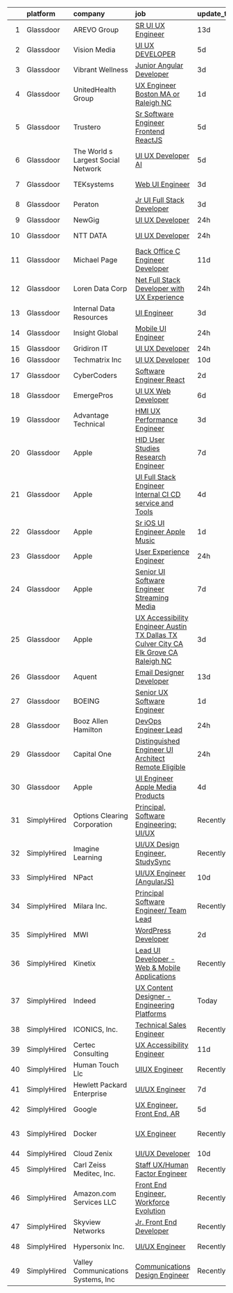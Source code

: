 

|    | platform    | company                            | job                                                                                                                                                                                                                                                                                                                                                                                                                                                                                                                                                                                                                                                                                                                                                                                                                                                                                                                                                                                                                                                                                                                                                                                                                                                                                                                                                                                                                                                                                                               | update_time   | location            |
|---:|:------------|:-----------------------------------|:------------------------------------------------------------------------------------------------------------------------------------------------------------------------------------------------------------------------------------------------------------------------------------------------------------------------------------------------------------------------------------------------------------------------------------------------------------------------------------------------------------------------------------------------------------------------------------------------------------------------------------------------------------------------------------------------------------------------------------------------------------------------------------------------------------------------------------------------------------------------------------------------------------------------------------------------------------------------------------------------------------------------------------------------------------------------------------------------------------------------------------------------------------------------------------------------------------------------------------------------------------------------------------------------------------------------------------------------------------------------------------------------------------------------------------------------------------------------------------------------------------------|:--------------|:--------------------|
|  1 | Glassdoor   | AREVO Group                        | [SR UI UX Engineer](https://www.glassdoor.com/partner/jobListing.htm?pos=111&ao=1110586&s=58&guid=00000182c9825b8aad2b0cb3501b1abf&src=GD_JOB_AD&t=SR&vt=w&ea=1&cs=1_50ab97d8&cb=1661238140192&jobListingId=1008062674165&cpc=FD1C1DA32C38CFA7&jrtk=3-0-1gb4o4mu7m6r9801-1gb4o4mum20b6000-dd73ce6f97bbdb48--6NYlbfkN0BCLW45RZuRc772PykXY_iXs7CHdsEvuP3whbuRYvlLzUPBgski3_CRPHCklom68OsWX-rjKp8YrR6rF-kaj-ZVodPlqtSRu4o4vN6BSA5I0NsgyM3TFIVK9N9cO_NsvS_PGOyLzY85DAcY_JZqBSBAhUDcRwLnwhLzYdR121VwTval_DycPvlc6m9_lGwhn2IKPtOHRB2pDRXq1ZqZ92s7nib5g1FPkMZXifn7jdjLsmgXcHyiDbEykAC07wX-WSwJ-rvKUClfxPgR1BSoGdJDPBylGFqz1M5ktkCWWiM9WtuMUwRJuJj_a5cr2hqfllIqi1MxLBer1heiDipS-N-Cb8WvPKKceAkomp1jdQnKcCXME_MdbqmmyWQRk7_bGVoN-PhCvA3xe5soll7zp4z4uW9OxDYHrE8OSP1M9EiSHW-zKze6Rq2qe2wv-tmcFLMne8DvGwpZ1XYXMlZeJiKCVJhse7qFy7YBIswQSNXB4yJ7mLyE2SQRlq7ShVU9DpU%3D)                                                                                                                                                                                                                                                                                                                                                                                                                                                                                                                                                                                                                                                        | 13d           | Remote              |
|  2 | Glassdoor   | Vision Media                       | [UI UX DEVELOPER](https://www.glassdoor.com/partner/jobListing.htm?pos=103&ao=1110586&s=58&guid=00000182c9825b8aad2b0cb3501b1abf&src=GD_JOB_AD&t=SR&vt=w&ea=1&cs=1_f134620c&cb=1661238140191&jobListingId=1008076773300&cpc=39A4E8CE329AB187&jrtk=3-0-1gb4o4mu7m6r9801-1gb4o4mum20b6000-19e53a7268198236--6NYlbfkN0DJ_NiDUn25TsccfMtQS5fdjkwEhZVGunI1iGscaADDmeKZjuEBMFajJPdeEwlP8JM_spvMmEgpTvnNBYsMiRZTChNUBQxgLk_wvenGH_0Io7ODJ7xufOapiQlj99C4-CjlOdkmoYVWw9kzIGMJ8BpB2mZbGeZD7OJMVejfeoS3_xsH2xP4qKWnBXClKuiDeZxEqdHMOehL9HpxJfQFz_57sQtDxyDT330PiLfEjtt-pQ8O30XBPI9a8mHuNZfX7JCog6IbzBYMAa9AEHb8T5UK-0CYIVPDWjrE-sasPhtPNi4RP1MjhpPEkTo0An_l_sm0b3YCyShsG16Z9aXMsb9Ry7W4sQwB-L3yAbfcxiyuZVmfAb3W6nVqrCNpyq5ixdm_hAo_Og8MS5eeTaNVZRc8vJAo0jg1q3Pdre_0x5ugExT95JsaCY5zvd_tD-tFo2n8z3f9ISjCU9FuNRXiGEL0Gwc6UcRqnLcKTcqu0f88Fkguyuw24mSsgf4k2b1E2t0%3D)                                                                                                                                                                                                                                                                                                                                                                                                                                                                                                                                                                                                                                                          | 5d            | Remote              |
|  3 | Glassdoor   | Vibrant Wellness                   | [Junior Angular Developer](https://www.glassdoor.com/partner/jobListing.htm?pos=107&ao=1110586&s=58&guid=00000182c9825b8aad2b0cb3501b1abf&src=GD_JOB_AD&t=SR&vt=w&ea=1&cs=1_28e60f71&cb=1661238140191&jobListingId=1008081449232&cpc=45DC3EB807283E85&jrtk=3-0-1gb4o4mu7m6r9801-1gb4o4mum20b6000-5feb3f79a3518529--6NYlbfkN0CzcDFs8cjNZITHzPaspPYUdxCTppyanGLeq-qEeiOFH-dyeaW5zENTQsZLK7nXPe_4LN7_c49urTKHVXThZWdb5mLlKx9lbGKlCoZlw3bCz2OKNkITzZjRA_IsBFz4bdbP-y_mI2VzVKNf6VjhPdhOkdqpH5HUdQRHV0pyVZnzw-4AB_CeYmiB8z2xAhW_W2UqbeHFiPVyeCdxhHOx1xDbU7cAA2TyOkHAfdZPxw9cWHi2iv1EkTdk01gLfG7pHHTxvKmw_ZWZFxxV6Q0iVLbDYqKDMHMg4MwPk5DKS1QOatO92AA_Kb2MrL2MnWT0N7cQGV2aZvajcen01Wt7XXdYxQriWsXlzvjgIKMP19a7JcgSvnmbzObb1_3IHsMJ6LsacrbSt5c02ggUJb9ApnV-fAQ7-qSnX7liNWvKGddqEnKps2MZub9pFaYnPsWn_BBYvdkZyy7iNdrSF7ZUJJeDD9gGMkyzYyNOF1K7UWXxzAS92R1Q2ulBUL86261fKI5aEae09cmXag%3D%3D)                                                                                                                                                                                                                                                                                                                                                                                                                                                                                                                                                                                                                                   | 3d            | California City, CA |
|  4 | Glassdoor   | UnitedHealth Group                 | [UX Engineer   Boston  MA or Raleigh  NC](https://www.glassdoor.com/partner/jobListing.htm?pos=114&ao=1110586&s=58&guid=00000182c9825b8aad2b0cb3501b1abf&src=GD_JOB_AD&t=SR&vt=w&cs=1_9ceed20f&cb=1661238140192&jobListingId=1008084186452&cpc=654405A9B1E0A9F5&jrtk=3-0-1gb4o4mu7m6r9801-1gb4o4mum20b6000-942f0177e369a762--6NYlbfkN0C8O9VKdOj_1Zh75e9_CvYhSsWVxS1Pvi5WUWhsf4w7FOycHcR50Ta-CQORLM6vDVff01WL0ENPnJCw-93H65qUv8J_kaD69GHUfIsV0tlZvxSD0eLpRwe5WV7kmCmET1iVWf2bnZp2IbsGPIaLtkisClCMgVzbaHAOhnqUa7fjbyZ44l3gYJ2WgC7JwN4TjWYjtvJ2CvwZyI4N4uBJP5-tMBPwya-aD9zzoaruNdsRfKOji7cljKNLr2gOlMexclscYAv3WHRTE2y9x37sLwEmTK03x00taeKBjoOsnedZwASDKn-MZNWGkQh9KyJ6PA6__QqZdCPwAykPh0creWTyUa_afQcf6aSQMfovKO4_ihOjq56KgJ0QKQ2mTk7rbODa5g9YWyvESR3MLi8w9MxMPvldd61T5iVemTh-5tPHFneq8jUiMKwQ)                                                                                                                                                                                                                                                                                                                                                                                                                                                                                                                                                                                                                                                                                                                     | 1d            | Boston, MA          |
|  5 | Glassdoor   | Trustero                           | [Sr  Software Engineer   Frontend  ReactJS ](https://www.glassdoor.com/partner/jobListing.htm?pos=130&ao=1110586&s=58&guid=00000182c9825b8aad2b0cb3501b1abf&src=GD_JOB_AD&t=SR&vt=w&cs=1_7fa43ccc&cb=1661238140194&jobListingId=1008076298920&cpc=32EE424DE2B657EB&jrtk=3-0-1gb4o4mu7m6r9801-1gb4o4mum20b6000-d279383a41142d99--6NYlbfkN0DG4ntHtB_rMsnfhgmnSvK2brktLme1L4SiDeJjQ-izrVOLqRJ5-yjEhSyAj73O13THdNPDJRZmzvdseUgUNseRtKj65BXvi4N5BztOLH-4HivxLqpyVMkn_N23qBurXZxsgaBK33x5rjv8qMWm_PCE6vbl3fuEJKfJ4R1l1nRp3sgy8uQluCjXvne4B-AAIj15zez2KabhW6XvPJAeLe6EinGd3zHmIyj8h4sfXW1XjHwSvGWZ4OyhXutmeFQ6F9d3-otBavo0WiNACKMyZHTMpMIFbHyN-Yv-rQmZ6e2FGnhDMzqTyDO1aDIGcN22by-heriVKT-eeNFQWcOcBmUAmcV8teE1sG88dxDt0_vJXY7V0jMqLKy0TdaZcwfBy2vMT0NYUoY7Kl7fPHFb_Br8YIXGByCDK4FKAr_JJehciCsJT6R01Snvcah5HBud80ALtIS3sBbCwHsHIvYOyHSh4Pf8_uil5naEM4h8vGagCM_N-kMC_L3WxmDiePMDFq71AbQVqw6bRnI1V1taWxuZ1SzIelTvkFns0UDj-wQcDjsjXoLHOuOEdrGNb6KnqJi8QavYfh8Mi2982WzaBkJMfRD_lsCJT1ZyWzDmWN-nhscoC_Kc1HakLnFmosNyoznUbE_9lpH6A8a41c19TxSpz85r4z1SPoQDnwp0_0XyG9nRtALuSlEYF2CzG5InvdyKpF0R2bV7SQPBp0sc0X0YzA6SRUIi5AnaphHgA1dkTctANOfkHVlWqTrAtB0SpZzJ1CdWqi8wfXeWrVKNmzYlRKBH06DOc1SC9cH8ufRA9hEL2QIRkfaVC8szBNAdWi8KREOzZwKNJFBbrHBt2oaen2vlQJTgBfOE3xxdxEfuki0MVDBxqs6Hqc4_lEb4OXyZluIg_xYpQ9Kf2QtqdAEX64Ex-7uoRIhzJMtsB9oVhuj9ZCNZ6aMAdWKGbc3HW4ybM6VWU3fCSo7FoxnuXDpC7pVJKWET0fSKEwgd2DSDhKCFnN_N_nRc)                                                                                                                  | 5d            | Remote              |
|  6 | Glassdoor   | The World s Largest Social Network | [UI UX Developer  AI ](https://www.glassdoor.com/partner/jobListing.htm?pos=116&ao=1110586&s=58&guid=00000182c9825b8aad2b0cb3501b1abf&src=GD_JOB_AD&t=SR&vt=w&ea=1&cs=1_616e3c6e&cb=1661238140193&jobListingId=1008077555642&cpc=0C139D4CAD5A6DB2&jrtk=3-0-1gb4o4mu7m6r9801-1gb4o4mum20b6000-dc4dc3c9770794ca--6NYlbfkN0DSgjPPcnEdvoK3uuxfISLALE6pB1FR7YSHOr_tSg5_QGIhoz_2VqUepdcKLBLI_zRhBJ0Jgrc-8VysXAJk9sFkp8To6E9QiF_qXEeEjrEop-zVPZFN-pEA4fBNHuPYhZ1Yc2dsmwzqRzS3FoMia2YElFrd9Qr-ZitosHSBbmhCFAcrUECrH2HbBkbzk2VTJQ4KzhOPKH2sr3ZyKCf2QGWkkkIuo0MpikuCMpI9Tko0m_LQw8tAH-jEPqjgDdzbWQBQO9C_zzo8klkM_9WXM5oeAlCuFuYT3-7XrsIm1Wvq3ojCPoImAbbBMo1Tm3lMif11IlVMVGU9PApS_COZb6LDfRM5w_V8oj7JNwrJbIAPHSsvLDXtbJg29bYnkqvpNa-QB2508mLgE2IQmVqH6h_Zt04bU3DLirg5u0mIOzPD0_IxC9Lo034JfV1BxLwE0s-JqBvs2FqvFiYGJCZEBbU9TjMQRlmOrk_s8ZbjjkDGIoWVd-1Gkk4JE3pcFk-UpyJnGAv-e-EnYCTjb5fJ13X2vMwhXXGJAwvZBaU3_dqijsQvEPVmZoaO0Bon5QsOLoVN-zfjrdiYJosbhMQZ3VKX)                                                                                                                                                                                                                                                                                                                                                                                                                                                                                                                                                                   | 5d            | San Francisco, CA   |
|  7 | Glassdoor   | TEKsystems                         | [Web UI Engineer](https://www.glassdoor.com/partner/jobListing.htm?pos=119&ao=1110586&s=58&guid=00000182c9825b8aad2b0cb3501b1abf&src=GD_JOB_AD&t=SR&vt=w&cs=1_57543b8a&cb=1661238140192&jobListingId=1008082138912&cpc=FD1C1DA32C38CFA7&jrtk=3-0-1gb4o4mu7m6r9801-1gb4o4mum20b6000-b23bc7394c47b2ae--6NYlbfkN0AuKz8EBO1xHDEL7V2YF9xF3dC_I9B9i-Zw2Jh8clPMK3KTieKealHQySFBD4L6FvPqrppy_6pQ4JzbYsBYRE3HfqOS1nITnQwyFWRadqAi8jW-TzQMC_u9eD9RZAeUN7pT7i7_2-K7VDYFfWK8sl0TSl_DyrNNLaX2rRT3yx41VpcfHicS4ymVi4PGS1WC5VLGNwQdz9_3nve5VlZCIeiStVmoqP1ZAAdKN1VDIsEnrxiAll5nyqT0IVoznYKxpbCEVGyA7iiUv0VPa4Yy-v6zdjbrtILZc2oTj55Jiw0OSaUvwPsf4Rs2yvvpfsPUdj_Y6_wxKiE0NgssRxXfOFCf7Az6KpRcfXnMctfMws2kX_5wZxFvLstYC0J8pqNkOYMEn5WnpCF9Mf7BtkMMNCYmDK4TN70pSDaqMrUzqFCm48R-suSAMwIsFXZpcX_Ia68chroe1tNXU6SCww2YyB6g5KRALbApT6jrDQ0Z04-3LqqvGHusVrafJmBhnz0niDVWZQhSJWLo2qSvVK4KOZ9HpdjBSLmJlNsgUg-QYzNoslhS3hyxR6fu7aKLtkguVtiinELAkkBzgbfPipfNVteKxWNtJdQaEsEk2Ld43F7y4v-4LsUJdd-uRfNysg1zVZ2gNOwI641LAHe0X7lXL8tD8AVzre7YzVD8tqdCkdrmv-afikToSvqe6MIbNRf35KYat5hGVMoKRvre2mHWDFz1HfAME0EfOnhSGT9-pR0L-GqYXsRFqgbeyltzJFuBn1T6YVMXtznHo8Hz_4V3IEx-PS3m4H5eOgyxSyFYEt55_MOspImbzFfc16rWoxIDsPKsdfljxHHBeCm-AOhnm8Si5s1z_cRH4vFqyDrdwS8nktLZibBlQuYE9rvYewGfgZs6s6HgITldmNdppbNtKuwt-Ti0IepZp1hvhybtylvbsw%3D%3D)                                                                                                                                                                                                                 | 3d            | Columbus, OH        |
|  8 | Glassdoor   | Peraton                            | [Jr  UI Full Stack Developer](https://www.glassdoor.com/partner/jobListing.htm?pos=109&ao=1110586&s=58&guid=00000182c9825b8aad2b0cb3501b1abf&src=GD_JOB_AD&t=SR&vt=w&cs=1_fda80afb&cb=1661238140191&jobListingId=1008080936473&cpc=444700D72F2ECBCE&jrtk=3-0-1gb4o4mu7m6r9801-1gb4o4mum20b6000-95e69ecfc81b3932--6NYlbfkN0Cx7R8OmodZU4Ze4hnUhR0Myw3_voyDLMHXumN7ynSuTrXceT3foN28OOGtcbbQ_75hsTYay8TRS7HCxNghcCR9RM_nAYWFQH1DaZQHTmF_WodTJg_3NhaUYLiUk1w6ME38xXjYRmiKLMXCz6R6V4WswPLkSM33s4nfD_O3mdHhXOHiMzuoA4sirAVA2cT8Oh3CPBGSQbbyUUPcEy43SgRbqtIK0YkOozoIbI7wX__J-fpMLIPbzdiRsXzpPTRuS5SlkZiNRRbCWp3EryiDkMUqgO-0jLziTg4XY6zPefFP1EEXOWbQOooSdBxPK7i_zBabeNtHKbEZOIB_IRcckDNKuKI1WkwwtgsnIVoUevwAwg8CwjXbHFUNKBnab1LBxNoRSfnb058kCNWAjlqE9vr3z0x_wyMh7HqbYGZFZeNW11dY6_TWR8ZPwz-1oz4Uyd3fhhgVIQdMnvaJH3dwkTnlFNoM864_3cpo3a9HcsnIO1xzI-tOMZnmFkgFTBYmLLWbwWY0ScXFoqS-0Egr7m5m8iC3W6CK-YwZo5uWiX1j_qFTed5WbT8_YnoqZTFGv0XMb1UPRu_PuGWgwu9X9KpFMW5HtZ0fZeoa3zpZUDkTWSX9SlqCymrGggN3qlW5THG90ivj6Hai6tiJYgRcLC-5BDYbD7GN6hiFjM1L-QT39ltJ7tX3iZO14vmfzO44c7d2nlLfA4Zgsn9uHH3pQPiJ3dwtBfuH_cKaisW377pfXBYOVw9-gYRPjC5OgOcveS2ttblmLYTuQZ-jW5nYPzZgG7mHU0BAyd9XB_bwA2uiCE3wmhTNHId83H-M9WyD_hfe1UmGnh4xGipeN940ACB0nILlD8gdkava0jOYetL-X5v4qBkm2lMazAACqnMvScnsS8GMMuwnIkNLpTTDttZLECFSbZOJpVFbZwJwaJw-zN6HsX9pSCsenhGs9fR0AKx_M324iCSQYVMPCjfeuBGEYb1mJWiATwdZdH6PLKFV5HaeeZ1R7Uy5TQo6b7e_isP17vEAMVMESRQ5KANcVx409uDiFaQ3Rhc5bB7JFJ16CoWxJZWZFkbkoIKy20OxoStltpnRFd3mm3pTHT0JUXXhK9uPVi0lluWqV1BghyBAbfIPWiKJ-2BG) | 3d            | Annapolis, MD       |
|  9 | Glassdoor   | NewGig                             | [UI UX Developer](https://www.glassdoor.com/partner/jobListing.htm?pos=125&ao=1110586&s=58&guid=00000182c9825b8aad2b0cb3501b1abf&src=GD_JOB_AD&t=SR&vt=w&ea=1&cs=1_9c418c39&cb=1661238140194&jobListingId=1008085508211&cpc=FA84DF7EA1EC2398&jrtk=3-0-1gb4o4mu7m6r9801-1gb4o4mum20b6000-6631886f264ec8c7--6NYlbfkN0DMRWx3dxQwEUy80STP2pDlM0S_bnaKySzJTmtENEPEW3GrnwDjkmeNwP_gM4-BL2E41cjvYxvewHvli24i0YEa3YuIH7Znp7GZnCNVm6MimEaXbkCB7bauBIZTaYQWxKhfcsdy4fnQSQRootj-ADr2KvHcQ3oklS9YkT2Eep1485apMf0GIyxF5nmYrmYOHUVSSA8AcU0ZjV0TnrfXXEDW-cSsVVT-49yMX4y8uO6DRfOYaTW8MyPhFIjYcGdtlGgUbzH8XecdwBJgLr-VUaZkzplY8lZhxlO3heOodlPpAmKyZo9TOpLxw-g0x2cXSBkHn-6tIEgfLOVXfaOvTeBu86oEUlo89E3I8UjWh7iWStPX1Wytyru-WXIfhhYX-FmVklrSBU2HqsGsqkeDfUAfrSHrjffdFH1BKGNVg93lIhVNSifZ55SM26__Vha6BXWAIUeyx5Ak5YfwVuL1_LK2t0gBjhPSK99KKZVN5w7Q4BDoC6W59tEzgThQuGLb-_6Bi8DJ2Ud6ywQmkzo5Gto8Fx8x7SitO6wysHK973t_QGqNTYEM44ozO5ssm4BHAj5OZn5SPs-QSEHR5wDbwTfjdglvoxKKYdjAtihLdkboJpDuOdrqGi8FvGnnkUuAWfcwUYpDU8iPjThmLquuL71a7C3NmlxVVmHbcjdb0qDEgF79IQ8M--W3HKF2OSZdwsv-V87QtAnjZbZV1dy9vnrboj-WVhYvvK7WpOYPNuRvXZCffx7zhPmcnRnZ44SwaUg%3D)                                                                                                                                                                                                                                                                                                                                                                                          | 24h           | Boston, MA          |
| 10 | Glassdoor   | NTT DATA                           | [UI   UX Developer](https://www.glassdoor.com/partner/jobListing.htm?pos=121&ao=1110586&s=58&guid=00000182c9825b8aad2b0cb3501b1abf&src=GD_JOB_AD&t=SR&vt=w&ea=1&cs=1_1b061285&cb=1661238140193&jobListingId=1008086981377&cpc=C4A69CCDBB3B9599&jrtk=3-0-1gb4o4mu7m6r9801-1gb4o4mum20b6000-e0b4275e791b349d--6NYlbfkN0DS5B6hYMvOegcHE98QLkTbjopye3yCAShDnYuFrYweB2YYYyzNi0CHUJFRjIZlYUO4BAPr9LhJ6L1BB32Eez02Ypxnv8RMvMwkAz6INEEV-1pOGB1pabL5IsI9aXlumlgyq5BjZr8f5M0cawVfsyTZOfeNEAch3CnIzdfrfFn3LY2R2B6T2oaWW9hFE-KpGo-7V6eH2K8-qGNQkM7LtQ1f4cxkPJyPsWLpfWMIJCAYl-WwNcyR3V8Ah8kmPYBIFfgVjXu6Qm7vIqhJ9KgZlEv1RXaOZc2Y1QcsgQTnK9mj5NFVmhuJpwM50FiG1DpQum3pPoayCb4__ZebRkchb8eM88oDpBIQHXE7Eah0-2h-OobmtrJsajtHCDK5S44yGRwshdexcuSgFR8j6PFg7DbyRXd6dvGEXylpuINyvE_OUICvtLLL5QrlWkP-UPYkzgiNEW3p-ClrPNH-lo4aT70KK79asJLmiW9VIVkNA8q-M-hWBeiJsOLDjhCRh8ch0vbzE-VpnFM_FMndAFqDncRFb7Ecf57PxIc%3D)                                                                                                                                                                                                                                                                                                                                                                                                                                                                                                                                                                                                                        | 24h           | Charlotte, NC       |
| 11 | Glassdoor   | Michael Page                       | [Back Office C  Engineer Developer](https://www.glassdoor.com/partner/jobListing.htm?pos=129&ao=1110586&s=58&guid=00000182c9825b8aad2b0cb3501b1abf&src=GD_JOB_AD&t=SR&vt=w&cs=1_85f816f7&cb=1661238140194&jobListingId=1008067784075&cpc=451933188B21919D&jrtk=3-0-1gb4o4mu7m6r9801-1gb4o4mum20b6000-f5514b9a29d1ab23--6NYlbfkN0BR3ykMnr3Vw97HK5IC0i9Uo32NXohanwqRY-CI8z69bl4xOa6Yve6w6NlWd53uNOcT38cp83dVGkw74GlCoaKJEoCyfahpqG-CusjmptZR5pw2D2TPyINw1iwulyzlndNOA4HyWQTqH56xHLjSIs1ioyEI4Hdlr-tsviiaXOdVV2KlveFIEaqINHDGSQjZTjbFwejwEfIA3bUfpDfv9L5aHUxEQYju96gf933IM5n6FJPCUp-VIn_Ry51TDtVpOxM5959NG6QqHZwI142WklNncj9eLX9uQhWjyhoMG28ugIOuGUCGtO_DLf3wn8eQzMiYC7kW9_Qty3dFv66MN2J5wJyP50KxqLNIrTfm6_ONkSIXsRSOk7eFpAbZ53WRaGBCniUTdvu3nKtt_TNe7p73p5bf177Nxx4kzu8M6YaImamGfSqhYP4QytfoVEq2XpHVPhC82VRyswa_nHUtinBXyzawNslqKWBvZj83-TCU0kiqsPsM2WCE45BpAPD4i_yTF81Qh_pubRKuov9xxAPB3jvHQzglrWpEKjQyBnaQsPo4zUW2r3vm7Y8ht3Zw-XDuFXs0gu89L2niAEOyTd-keBnVIHX331akmAB3j16nSJk0OyiGQCJYunpomoJL0E2irccwfjuYX9-PvJNDXHgscnFygMQeBBek-UTDfPkFw89Zkd5mnA7wS1OQ_MDJjFxPqFG5JQvgVjmg7PB0OJs4uwX0BeQEETSmg7iIVc1sFoIBixr9n2DSIm85cVzZYYEQWafGd9c2Xvz_q3ydRiKbghE8653fbqAcDor386LLPlBk_znI6xnA4V7g7U9vSE4IXtR8uE8Mx-PEeGZveeUjhPDOyGy2rZiADypjl8Hohv-PGgr3Vh6I4MIYfNDMyJqX9twrAu9vzm-371PYY8KtRm3jj3ngliX_VTkMHqMrupQ3t6uJ1p4zZHIiko4-hvFLFhpBHc0Fmgqh86JMVQpm_18L-h0RdI_tCpFuMc-3T3vb33Hy3D3bV_hWNB9BsngZqDNyGYEJjq7spe2r7h5g)                                                                                           | 11d           | New Jersey          |
| 12 | Glassdoor   | Loren Data Corp                    | [ Net Full Stack Developer with UX Experience](https://www.glassdoor.com/partner/jobListing.htm?pos=102&ao=1110586&s=58&guid=00000182c9825b8aad2b0cb3501b1abf&src=GD_JOB_AD&t=SR&vt=w&ea=1&cs=1_43909899&cb=1661238140191&jobListingId=1008085927642&cpc=F2E91DB1AE7076E1&jrtk=3-0-1gb4o4mu7m6r9801-1gb4o4mum20b6000-b4673355b38080c7--6NYlbfkN0AS3oPsAAmCngCu4U51_2RxXyfS7TdWOFtWPOafNW52IzSReWxrra4iyTgz0t13JHF7oRIUa3xJBabSki8ERSihpKsXbREf522h7aF2lCnD9muGqw-UglrHDDlWMi3HpM0p0SkwpXz-ihUhMqkkGp_wZSROh4D8K6Hf__0lc1m9aaWNskMU320jELto_ov6g-zwX6wV_C30_aKY0ohlgByIB8Gpv1BWTzWqNP2AniW8ggwNaXPct7nsZmQUXNksA3SRviB46fqT95R-KuOYCRmHyOgMAwWcWxXBd1TYHQYgrayiEI3mbPrPRdAu7qFsTs4kiG6Faf58AULjy2I_uNGwRLkAjlzJ7X1IDzWoEsbU1Iv_J0GpadQY1PBlconaMAydhRyCG-SAUI_of3Y21-5XO7bY_5BXHkTH-NFIqaaVfGVmDJsZpAHO-ku2K-VUsEP7b60ZeWvFcsOr8fVf7a7f6jwLFH3bM_4H4-0VE3enVwHy85m-1dqKpndkna4MMPBB3KEMDkQH9g%3D%3D)                                                                                                                                                                                                                                                                                                                                                                                                                                                                                                                                                                                                               | 24h           | Remote              |
| 13 | Glassdoor   | Internal Data Resources            | [UI Engineer](https://www.glassdoor.com/partner/jobListing.htm?pos=105&ao=1110586&s=58&guid=00000182c9825b8aad2b0cb3501b1abf&src=GD_JOB_AD&t=SR&vt=w&ea=1&cs=1_dceb6c74&cb=1661238140191&jobListingId=1008081469269&cpc=44CD5376B8534B8F&jrtk=3-0-1gb4o4mu7m6r9801-1gb4o4mum20b6000-87a42d0d3a12b624--6NYlbfkN0D-IIHpRgNhhiguU_t6VlqfhfFf3-SclHiEW6RanCpGL0AEnsnTmiX299MBfDVxpfqFIHLUZkrxoio22OVCWj8hs7XSZqfmbsYheLqYi2wlilauAmAOi7Dz7AaiPJJnsiA0lcM0Q2Xvu7ZBR6ffRGUZ9gTPPJJwW7H9_MUZNT6DkHevtRGiGdChC0xuGG3aunptZ_SAc_X6iciuR7kZlyE7PlAehx3qKO8VsEHOfw2iZt5hoNUGrMF0yyHBVWB4YPw1vmq7LUAHBZWMfuQVIONI6f9Vt69AX2rcHfOnvbqeGoQYELvUbF682VqPSi-YkZ5l2allaD0xMEMY9oFhGUEH9tm8t4eQoqh4SOdXneoUSdspU7VPvgeCrswq7KraSh6NME7Yi6DWhdJxCbg4p3gX7svbTnG70diHGDjHO9UPi-ef2gGf0YwVpM0byFh6jWeHa3b-tEjPlJRD6YEG_-PqH8plqQJ-45dCnxrq0h9C4zexi1079QVAzWJWtFBIAwrdVDYroYzFLw%3D%3D)                                                                                                                                                                                                                                                                                                                                                                                                                                                                                                                                                                                                                                                | 3d            | Remote              |
| 14 | Glassdoor   | Insight Global                     | [Mobile UI Engineer](https://www.glassdoor.com/partner/jobListing.htm?pos=124&ao=1110586&s=58&guid=00000182c9825b8aad2b0cb3501b1abf&src=GD_JOB_AD&t=SR&vt=w&ea=1&cs=1_d6313c8d&cb=1661238140193&jobListingId=1008085867867&cpc=6FC5BA77C9A4CD78&jrtk=3-0-1gb4o4mu7m6r9801-1gb4o4mum20b6000-c338c53207226a1a--6NYlbfkN0BKkHZu3wF05EeDimN_p6sYpKCMArvwa95YdH7UpkaBCu3kko-CbOwOoKkMO8vBhk29FWWCpN6aVM92Z4uUUPl_0dzC4_oP0STCngStMYh0y3agHfePoGSa4ShBItHpglZpHy84uTduO0_MHKQeklwhnf2UvKd5L85DIX70l4LAijEoLU43RwpzjXr5_DWNNKB63-5CA_o_WCh2M1zU7VOGUY6qISS7clwkkx5SLGt-GybGj1HmSUHpD0dUFa_rZ8meW_0WzBoC8keMoA2qL21cNWINmUXEM7nHBNhbt_HDxML42ZnZ1ExPs3TjjmN1_3eNbnICEP60cTRONzDDY4EyUSo0Z5FdaylsZW8371ZbTot5UNR0iCpt7hkepV1oEQBlvAWOKp8Y59Ey2QcWPCjQEIRGveyrJfX-e8Xlxlkttbm2SJVfEKw_aeEI5kAzEclLiARVn1jh-Dg0eqlZkVwraViQHWnugoT1ULUQozenV_qhmkwP8puM7UZZo7FVrOJOfAwnL0bZSA%3D%3D)                                                                                                                                                                                                                                                                                                                                                                                                                                                                                                                                                                                                                                         | 24h           | Remote              |
| 15 | Glassdoor   | Gridiron IT                        | [UI UX Developer](https://www.glassdoor.com/partner/jobListing.htm?pos=113&ao=1110586&s=58&guid=00000182c9825b8aad2b0cb3501b1abf&src=GD_JOB_AD&t=SR&vt=w&ea=1&cs=1_f0270597&cb=1661238140192&jobListingId=1008086224184&cpc=FA84DF7EA1EC2398&jrtk=3-0-1gb4o4mu7m6r9801-1gb4o4mum20b6000-9a1b8e339489a7e4--6NYlbfkN0CTHA6cd59lXtQJ-DuZtBHQsSjOn019HaVEc20FtZol1_8bPJW14iotuMuGn0biAaHQ9HKGt7to1xAYLiXT9W7Tdq-hcprx5a_7BM7gnGTPFZMlmrTbtNRLFSf6XAlRk_PtaSma9ZcqiDOUyMRO82OdfXGhw0fAm7EKaReO6M5hD4X1PQRgU3PHY3ulbG2OsMO4dz2MPkRWO2gaIgGgQ-n-_zVc4lyrUF8GLEeVITrU0pVpRpmCC0LBklxNvI4C3hz0olncMOcZdg-D5xAUJ7-_5vKRIUnFcbqUp6-sixf1If-99gxUuceqRgyxLTCw0uRR9nCU_1EArV4rBXVrUslhvWIDq0NCm1-gVr6Tr-eBg9GTvIvWvIyQrvhregAhz72T7qv8ExR39ZTrBSbl4DSH1_dLhZUiswVdNICCvcoVgb-GW35WdgKJ3qjj3o0bhsD6HC2v-mJ0w__JrclSBpTzRu-n9M1Egzr4pqKZF3axuTuQOOTE-dggmGYGGZs18sZOrXenIxbkv7Y6fhdhus4m)                                                                                                                                                                                                                                                                                                                                                                                                                                                                                                                                                                                                                                        | 24h           | Remote              |
| 16 | Glassdoor   | Techmatrix Inc                     | [UI UX Developer](https://www.glassdoor.com/partner/jobListing.htm?pos=117&ao=1110586&s=58&guid=00000182c9825b8aad2b0cb3501b1abf&src=GD_JOB_AD&t=SR&vt=w&ea=1&cs=1_dd4c9879&cb=1661238140193&jobListingId=1008068778375&cpc=C4A69CCDBB3B9599&jrtk=3-0-1gb4o4mu7m6r9801-1gb4o4mum20b6000-d52de7f2656fefff--6NYlbfkN0CGFPBiV6BPU3R9Q4bvSgVn3-vD6sh5AeOCgyZgwpVxzqd6xWhPFLYbPwV8xd92GTohu7BQwyAhdgSfp5JTgyjIcLHs-UaWoxJaB85GAOBFE9IaXP-rQzkXgjO9SXBaAbfvPRBKTi2iQD0TR_hUZ2mr9kJMzJqmSA4-I1SRXdROxRl2Xri2CyQNK7cJkxfLcbRIhe8Df9TwK2QBZ57XaPT7Lmu5Cc7UoGWRO-OVWvKs0CzyUhfgLJc83F9oDeZzPH1QOYk38DVHnAUhq5hHsUp9m0cfBHZkzCszEwyq_uNVAeNjcHqlSVjSBWNQgETWZXlpvHCMDiuZ_kOP34D2bSzuMYTpajzsZfTWrbraqQNMvaBhzXb-l94M6rIkNw6Tuk2L0O0CKfB8F3jL95n4t16ezR3rF8j1uDONcfAp0nrkxGuG0wvjbsjVYHLVFOQnwmU09-SUTT2QXNANILRxj-Q8k6-TDvkIU9ko-z_XaSWHQtg6O2EyhwH-)                                                                                                                                                                                                                                                                                                                                                                                                                                                                                                                                                                                                                                                                        | 10d           | Newark, CA          |
| 17 | Glassdoor   | CyberCoders                        | [Software Engineer   React](https://www.glassdoor.com/partner/jobListing.htm?pos=127&ao=1110586&s=58&guid=00000182c9825b8aad2b0cb3501b1abf&src=GD_JOB_AD&t=SR&vt=w&ea=1&cs=1_67845e56&cb=1661238140194&jobListingId=1008082967704&cpc=451933188B21919D&jrtk=3-0-1gb4o4mu7m6r9801-1gb4o4mum20b6000-68828ab52b25c0dd--6NYlbfkN0CpFJQzrgRR8WqXWK1qKKEqALWJw739KlKqr2H-MSI4eoBlI4EFrmor2FYZMP3muM0sDczIvLlqMI5kq6YeW9RIlz8CAi6vbvCU3OaD5PvkPc-52wZ2NhZMRkJwAJV3q7q4O-QwipafAWpPjBajuslvzFMF7MynylfTcd9gSE2AiMm9zuUYs3YUSeGuOfn2ETU6JvamIQTDz6MBjxuvikccGyjjwS2cP-2wSFN0CDYceuKC0rKTnz7vztPM6viAf22PGpRCdgtMcCruTdUmgj9sX0OYtb2B-PieaianSB0-RyQ5UUIwTZe5WZisRILH0Ru36K9VN8_uid-dfHQ-LOMxMhpgdDYhp9_-xwc6KbIlru2UtxaNphHv83g7r19G-1qNhOU459FUHnDf0k_lhEXuOn8eSEwOYjJDQ_s78h8SZdL3MgupufVL0Z4qkXN0CnlwG3xlfGIIacDy9JLb3Mg4ly7nowkp2WF_f2oxBuXf8G5lw6ZBfILKnRTxOXIkPz2B081UK_oFsHGrj-RP5TiVM7CJwCsSuR0L24Ywhjcc6ojWs1BOoNfp0DmgyWiT-0TesSSEmQ0aYcdIrt_cHkpvsUlh7rMBWdyNtG5W_a6O_F-86QumH27uhjxOzic70ft6DWZpExjC-dt5GNh8XyJX7636pnycgLgu_TMS63W3NLE9eq64Zj5cgIiA4HNwBrIr3Yn-A2EQ-08oUjjRMS6d5m5tEY64kKP3G5hs0laBB6IQsuSfborQvqVFRyB8YybFrX87ycRPz1sATUtZ57DDHHWKD5j4j4xm03ysRY_4EZUISZhmbMlGJPPPaDhM0GBfNmzNa_3NINh9jhNmHq0TQ_BCLFYzSBPmvfjwr9Di6Ch-Vn7nPFEFjYvo_RwCK2B09-AJQ_AduQAxAhfrZZOQTU7df0tEZVkuAJociJuZfhuxRY6UoRQwLIiGlyR-Rc25ysl_1W7BU-Y4vNioD9GdxtFe1dd7Bbo%3D)                                                                                                                                                | 2d            | Los Angeles, CA     |
| 18 | Glassdoor   | EmergePros                         | [UI UX Web Developer](https://www.glassdoor.com/partner/jobListing.htm?pos=126&ao=1110586&s=58&guid=00000182c9825b8aad2b0cb3501b1abf&src=GD_JOB_AD&t=SR&vt=w&ea=1&cs=1_cbdebdb6&cb=1661238140194&jobListingId=1008074399928&cpc=654405A9B1E0A9F5&jrtk=3-0-1gb4o4mu7m6r9801-1gb4o4mum20b6000-a6bea65025e42df5--6NYlbfkN0C_HedoB1A1a6ezv_-FpSKqIn8hw3yEt_AqWuAqj4FwiX9Ya5OuVyeFx0pkRtiPQxthX7MnBGKoXr7V0dhTorzUhmORbgGBkBmsvNG1bEZCAScpn3bl0iCCpLJKu8I0SYxaC_Gyb8txaNvvmuxN4yxRcOtw2_I6ZreVGYczZECYNqBqTLC6UOGJkPyt-a24A_hUvzBmvugEhX6N_bdVswhj0v-oZxAHW0msEUMP6rX6Ermy1vMPSAvBNnlCavREA29LcGCsOttyLOfqX_Dr5RbYfhyTyPqoYidPDKKZnt-sxK9BecqZS6jTBoXyuKRmpjEDU3iVlXsED3d3be3zfWJXgaxUoj528YEcdYLdwlI81kFk64RRwmWiaTI4wFzG7-szoMHYImtX1Uqji7R2qXNbZY-05iNKXWqm-eYFN6k1wUlngskmz7X-lYQdc-QoO2mw1UIsdg63ae8U5gZUcuXvwfnzHxDH8prhChAszxha6GMpc8WYPcYdb2uRefG5nmQmYSw3y-g0Iw%3D%3D)                                                                                                                                                                                                                                                                                                                                                                                                                                                                                                                                                                                                                                        | 6d            | Atlanta, GA         |
| 19 | Glassdoor   | Advantage Technical                | [HMI UX Performance Engineer](https://www.glassdoor.com/partner/jobListing.htm?pos=110&ao=1110586&s=58&guid=00000182c9825b8aad2b0cb3501b1abf&src=GD_JOB_AD&t=SR&vt=w&ea=1&cs=1_3bb3edc5&cb=1661238140192&jobListingId=1008081358710&cpc=75B6770C194DCF89&jrtk=3-0-1gb4o4mu7m6r9801-1gb4o4mum20b6000-f5ab22c8c0b2e662--6NYlbfkN0CQRQ3eiV4YWjrRS1ho7HVQ9JO8v6Fb3eU0yDOJbdOiEguntuRlpE4-_N6DYLNj-GryL_Da7xbLi6AY3XUPyUe-6YvQXks6qx1v0oTEtHizzvz-nIQcSOJu8qNkM2Ii_6geylwc2AsE-euxwsNUTksY6N72l-7F24lYnsoGRj01ID08dECzY5DFiA0SVa038tvB4_yTdPWnVaVXrIVkffQB1iSW3xlHFg2lt_BjnKAgpyuZGBUEo6VVnKDitwFPgBTc6V56ZJyhoeSLuedZEtfPzHcmqtEo1ilicYOVn_l4G4NiN61ZtjTmRd3QkPmxBExgZb0GSypkgGUC-aH-exbjR9_NzuZQviV8ZV-FuqMIl-6eHx2x0gAKDbhNgL8TzZhHJbDQ_K9ca0sShlVUyNnPnsnCMvx473tCaiFT27FBi5qi9zdA6jdRvhgNGzSWnAKOS2WuuXPAaICnH6WjaDKgql61oGMc9Apvf43iCK8-UAQqz2mgAKDdjyY60_9qcDmLhQD543MQ89454pOK9f18yaW1PtkSDDCPEakwnkiGE8psGOsPIaBsTfO1I7XXV-0%3D)                                                                                                                                                                                                                                                                                                                                                                                                                                                                                                                                                                              | 3d            | Auburn Hills, MI    |
| 20 | Glassdoor   | Apple                              | [HID User Studies Research Engineer](https://www.glassdoor.com/partner/jobListing.htm?pos=115&ao=1110586&s=58&guid=00000182c9825b8aad2b0cb3501b1abf&src=GD_JOB_AD&t=SR&vt=w&cs=1_e219b3f3&cb=1661238140192&jobListingId=1008072873261&cpc=8795CF9063CD573D&jrtk=3-0-1gb4o4mu7m6r9801-1gb4o4mum20b6000-a97023cd6a857eec--6NYlbfkN0BvKrLyj5gPmtZO9T8euul8TCxuuKNOtzRJOomxnwSEodTz2Bc-sPZlO_uSwsktAejgIa95W_xnw-7sK5GOrSHlqWm8JeXe8shMUoNSceEFWYHuy0VNLOvh6F3yFUjNkZuGCwOaUPtCE0KJBxMqKDrvKTO2cXtVdNG30yCOaZN8kAEFS7wknqUKkwf7FUbjVdFR0SocWFDzsIB9PhfnU16F_s6KOBUKGkOs9RYA7VsQ5pQJLYKMQyhcpr3ngj1H-B869nT7OsbUvH-_EmLrm0MUqF0oE8tVDKc-QmxqDsynP9d628SINhBvsxwwnKCyf2Ijq3WNf4EShIwvjMyNfthoBix22n8ItSpDs7ltEnrv-pSMU7SeAam-LgBU5oK-E1yu90fgDVrzbFUKGTvUc4Od0Aqxx9Lj9UeWKK6zPukfxGcrodLMrN55rifoyNgc2aBJi6TFc7urEFepqIJv363T1jhFa5fO_Lp6PFecFfoLXyNiVS294gSwegs4v_hSBfgwipcU5dOAOYK8IWDrG7PO6pzm6iAVCLZPbyyLZnwVNUxhl41IBJ9UjOtpYffRYxLR5svZ32CGWBW0wjgBNCyb0QgK1-y3KPq_Qdt5-d5qxIqG9kAquqiNfvLVAbBQXh3jGurUIXg9A2AhWPuIbtIE3gB7Dq_9-CzT0U7CwLLfK3szoHki2yhpeFjv2-3mcSHxeIJ1KbuJ0oT5kRIqqJbdiF4DEK4pQYcYcsoa5uqVoiCySQ5V6THgOfeG2wc89u1yYql8JlCwBv489XMHbctt3xKNaXdl6SLfTT0Ike93moRd_7JCpo3XQZZNLzy32pwpkGXiIJKQrMn-Pj3NVYsKQYilvkktuYoSP2-TEhSDIWDZazJZVkSnvFgtmKxzjYbvCzyXldEkkSJXh9DL8HlLBxmQ9hnm3Utj2ajLb-E780b7FNhSNv4ym1o8ALr0vPQledkXGSvUvB_1_L4z8Ouk)                                                                                                                                                          | 7d            | Cupertino, CA       |
| 21 | Glassdoor   | Apple                              | [UI  Full Stack Engineer  Internal CI CD service and Tools](https://www.glassdoor.com/partner/jobListing.htm?pos=123&ao=1110586&s=58&guid=00000182c9825b8aad2b0cb3501b1abf&src=GD_JOB_AD&t=SR&vt=w&cs=1_c92c705e&cb=1661238140193&jobListingId=1008078131580&cpc=8795CF9063CD573D&jrtk=3-0-1gb4o4mu7m6r9801-1gb4o4mum20b6000-09c4316cee05cd13--6NYlbfkN0BvKrLyj5gPmtZO9T8euul8TCxuuKNOtzRJOomxnwSEodTz2Bc-sPZlFpP0h5lDivr2MNrzGkeGGzMv05Q1JACYP9Ra9MAn5Z0O7T8e0RTFZAHrLnS-fJ-rVXb0imd_at7YwyAajM-QpRNeDcCURxOQSYujGqAwP1P3-lFdhnCBYsNHVWljaOVKjvWMZRt4V6Dn5eDwY9lN-igOXnSRRdCtVdTOMi6_2vqCev9yDTGHhHtrI65m1_aefF4uB3xkYp9lybSWjKSLcoLEtjsUKXBzxTShYEk1MdrkIRMIkQaIW_l8Fha7FteRT8ShbEMc5BJgu6c1TmlvkTYWx71E2vOG-cYFZX5Wq2y9-B87xCDy2g8pvnQTj1hx7C0JLG5NNvF9eQyvmn49ROZr-ruI5pvGH-LS9TvPpAQMCIjquz1RDLJViYiBBLPXFjD3nP13R5vgQYUdFXFMfguoFcwCIx2WmkBdRnqDloznZKT-O3s79AySXqirDXj8tCAyMQXuDkuLRny22v1XnXHGA3A8wWJZkOZC1Tw4SiysHswmV_psJoMIyzG8QlgnCAq8wN7gPFqzbA70pM-JiIcKDFLVRlUCNT-f5mytl3PQvE8dsF2JQnQKdpcpLHgRC0QMIwQhf7Ar6vdE2H3OQMDEgs-uzooBHKb4hai4VPRzhDneITZ0KWEWHFsdXBHNxiYSVNN-bs9Zl-7HcIdNCdihPvpO5RfBtautw0-dmxcV8e3aMC1w5RvIup3NV_8w2FmJ1knmNICSf8tPHqLV2U8nXMRpom9k8_6EYph2NOjMYyzA7p10L3eTmKgEqkAOzU3GLW3tWZLej4InnjbVwejON0ZCxeb4Ssqu3OxlX1jSye37YSgnjnwKU87Bh1sMRDWcZaaO6FTEDm3HAUqvoy-CoJZkJxiUz13KpWWIxH25oKv1vIuz8x-w8knbtUNfwwtlwLWIrXp4vvTXQ5R0kxg8wQcz5QK7hVPy47AUtxuYR6rLZaqqBDT0LpLVY5X1)                                                                                                   | 4d            | New York, NY        |
| 22 | Glassdoor   | Apple                              | [Sr  iOS UI Engineer Apple Music](https://www.glassdoor.com/partner/jobListing.htm?pos=120&ao=1110586&s=58&guid=00000182c9825b8aad2b0cb3501b1abf&src=GD_JOB_AD&t=SR&vt=w&cs=1_2b851b0e&cb=1661238140193&jobListingId=1008084352061&cpc=451933188B21919D&jrtk=3-0-1gb4o4mu7m6r9801-1gb4o4mum20b6000-2aec7d6187f7ac12--6NYlbfkN0BvKrLyj5gPmtZO9T8euul8TCxuuKNOtzRJOomxnwSEodTz2Bc-sPZl1dBMH13w-jPuKJeE-AIwC7Kr9dxNbSC99z9IpOWBNe5cTyp3hBnw4tgYhST3YHA6r8srSklhEraOV3bjTPy_9ZJqjF8Mo5R78jrEKmNaDwOWoLNlLtdt2hLzgbHbQNdT9d1ne-vbn1toRg6OznWE_oVyAwxaSnfCXQEj_sElnb6ifrwx9n48gDIPBM7l90yfTpksNkxT6JXyM1SF059p3Dqc0mtDIQ1LbjmknjSkDHQZZwCi_hyLNIZfPf1fdEm64N1QY-fOoe1WNCpYAV8O6SX9U-_Pj8OL3ioDKc0SHAX0tBilw2TqGlh4u8QMbCBg0dzcbmUAc2XneqQnyJERtuedlDpqIMNAXnUC0db4ORyIAFYGZ-eSS4kfclrHWEYWYCjJ6bsxUtTUuNWVrzcKDQG322BOvEsWSvn7a9tUqJ8QMXmz-dr2Hpv5aHzf8-qQGG6HCW8PhEIto-ZiqUGqwFHoAvrLjwqKwL57YFIdW1lJP2URGp1glEiu1Hm3zLu4f_BL3-EXoqUohEMaflcuEAs7URuO9C6AsIZJ_09l68kSY1IDr1xXV6iv6Pjof6cysKyMSjfvfmQspopRvozrxnZnbNbvz2GrzQHfNtwfl5NUsrJutBkj1VrLFFZH5EsOd9ICuuZAbh6VnHHb-1BmgFBkOt9qxrO2zOJQOOwGfpK43HTHANuK2sWyrZG2d0dO_OUCvW2seN-jz98K3KUQjWwvqLPsxRxqxTDwOpzr6Ku0uMSw-H9IwZ0-VtBdEd9y2_Jd-0OncK6pqJ1FWTlHCYCVVJ31TmRgnoTO_eqHvHF_94x4f18-8cvGoQJtO_YVA00V_VZMklu_3n7X772yrAiVmsL5juESbRmJsrXMHyDyhv4jh_MeTIbBo-eXnoYThzIAgMmKqfC1cB_X_ihSYkxLAKkToRYd)                                                                                                                                                             | 1d            | Seattle, WA         |
| 23 | Glassdoor   | Apple                              | [User Experience Engineer](https://www.glassdoor.com/partner/jobListing.htm?pos=108&ao=1110586&s=58&guid=00000182c9825b8aad2b0cb3501b1abf&src=GD_JOB_AD&t=SR&vt=w&cs=1_7ce0cb2a&cb=1661238140191&jobListingId=1008087407121&cpc=9908D8D4413DBB8A&jrtk=3-0-1gb4o4mu7m6r9801-1gb4o4mum20b6000-85fc67bf8bb4bfda--6NYlbfkN0BvKrLyj5gPmtZO9T8euul8TCxuuKNOtzRJOomxnwSEodTz2Bc-sPZlO_uSwsktAehmAraBsnZC_CrdX30BiRNtzUwPBxL_w0I-canlJ2GxSI1o2HGivHg8RoEjijymnM9Oillh2zwE0hVfzFRgJwlXCVyhSCGTV5fdY5H-xoa31n3JJG4sifXnzFYxBZcM8cbRSeWt5FHL2r3xpKLdtYU14wLkP_E1rA0BwMlmCksqkSuEXmbIPjTqfCjEs2pJMSI7ZVwnW4ILR7DVrbnkiYhKC5XbUVzISv9QMm8BRUxxyvU_KqT237bAUKXkmy56OxORu2Ujbhghx4vc-4R0qiZkSC83frBI1BW6E_gE0Xh19uxYVYN8V0ikJXKOyKRqr85cGPqs6IRKho4CLLcRlrP3mOwi6O-tAxA2IGqYnosU9StaDBQs96lGZoQ5F5UUqFMgCjpSIqlvDykvzC0UG5GzkostewtzJ99wFUkG58ceBYEuQRp4Q1Jb2SO7OZQoa80I0NXQCnbkjGW-Qt8fTZIU0U66xOdsGWHlt2JxCB7zCCaNdMpUhxVTib19zgy_6g1jm45J_CDoDAr7goOmMw5AzJOWNCvwf2udh-U0gv01BOtF__YgiJzVq2Kb9OlgcBnVQky1eypmUdpMaTIvB3pUlFV9cQEkwTlShzI_li4CtP8h0TfwNpzCdsO8QRc7Nk-Gq9G5Upn5t2I1SCzM0B9WgLbonuNMQbVrWoCBRemjlUbfg8eyy_noU9HDJhnCId1TUvHK2HipCXyp8IOtYX6QkJN67MfWTjHC5Xp5Cow-VE2KXVD-Q8Et80q8QJ0FwHqFpvqBnl9WBB_lrl-k3DlI4tdRzCw_yI7dTGnsoJhpNBO9RH939eANjVg04GYADsYbgccR1v6QEv_0rgiKwW8IcjE4FTrleg3Rv5DLw2xHcPqq1CA0t_YLtaYCdmbp5VVZuzVjhhnbwg%3D%3D)                                                                                                                                                                        | 24h           | Cupertino, CA       |
| 24 | Glassdoor   | Apple                              | [Senior UI Software Engineer   Streaming Media](https://www.glassdoor.com/partner/jobListing.htm?pos=122&ao=1110586&s=58&guid=00000182c9825b8aad2b0cb3501b1abf&src=GD_JOB_AD&t=SR&vt=w&cs=1_8a6fbfa6&cb=1661238140193&jobListingId=1008072873015&cpc=451933188B21919D&jrtk=3-0-1gb4o4mu7m6r9801-1gb4o4mum20b6000-690615ba0fef69db--6NYlbfkN0BvKrLyj5gPmtZO9T8euul8TCxuuKNOtzRJOomxnwSEodTz2Bc-sPZlC5mDe-NOaJgvEsnvixyibt2ujzBtBg_HJ1NAuKo4MuH-bZLjaoi5vecApMhjK87_8OEDHQayKelIspAKtoVZSe6Oad8EF-2A0qwNSE0Z92uDaPZGMxdV3O1mEhb7N-bbingjIiOL47olWrWDiQSLdRR2K-cJFkFfpGW3zez3WZn11PZ66Lc3ANX_ZBor2OMnEftLfTXXAQdH2qEdxP0d0TeiWg0CNZEVI3UoLboHNlSxcZuJTRwNqvSrBgRcMLWrjzkupOxSmjWOPYAqHtheQDKMgR--DPMfNVcshXoA1klt8ub0di-3tZOyzGqHnTVCLZobbRKTlgcz6_jMI6_YIEY8VvKIxu_c1Fb4SiFxRdLo7RnTm3hCDvcthAaUYPz_RT-_om9yhcQJoOYzN-exybTKRI5d0LsMMFDw0oRA5Jt5hzQOjfiVfV-IA4W2OywkibuG6eIsDD_7ZRXLxK6qdWz5WvyZRUfO8CdACN5Kw3S4ZnV2Gao65BuZBGC_njCZlBsokKtuS_cb6qoXr1hQZTUUyB80Rcl38dKMweu57WCLsiDq1uZ4dCl-eo7XcIWKplWwOMLl8Sa0E0DV_4CanSxWacAi7AaQpOn8sjfF2zdJOcS5y34AYe3PJDdg7l0KQDdlB1eMC3o3kt4pIolqrwT5BxAeSta0ow6loD2Z45XXwP-xPUfx5l5rwQ5TjMdaBwJPm0jAAAyWeL_K225WRYf1HLQctvJFWwx4sQKPt7ITXJjfbjHAyvS5GFkNshl7Wn1lfy6McX-m3tH_wXT3GuCXoL3S1ubbVXZpVgpookIuGOm94OjJcQElbOB_58DtXkDBAdl9Iqpxn8wYuNhLxUHmUVkh0DkPnzFpNwXi1gg306BeC1iwDh6sMfzUgpHuGJA3geEIqiz4BBJWaZCYwn-7rwG2TnTYn07j-jDzYf54VNVWl5yYLg%3D%3D)                                                                                                                   | 7d            | San Diego, CA       |
| 25 | Glassdoor   | Apple                              | [UX Accessibility Engineer  Austin  TX  Dallas  TX  Culver City  CA  Elk Grove  CA  Raleigh  NC ](https://www.glassdoor.com/partner/jobListing.htm?pos=112&ao=1110586&s=58&guid=00000182c9825b8aad2b0cb3501b1abf&src=GD_JOB_AD&t=SR&vt=w&cs=1_c226bf5f&cb=1661238140192&jobListingId=1008080338729&cpc=F41FEAB56D215062&jrtk=3-0-1gb4o4mu7m6r9801-1gb4o4mum20b6000-6bcecd231bba96e7--6NYlbfkN0BvKrLyj5gPmtZO9T8euul8TCxuuKNOtzRJOomxnwSEodTz2Bc-sPZlADHp0xxmf8UGhI_JQnlS7lmez_1pwlDZ3rkS_zrj-H_qBXXe2pFxdu9ELzpyzs4-lN_YBVdtOGqxLgYLDMc510AxQjsjkBZD4lIc5FgQWm4_iU7VtHLxqPe3eNCvw8Uc-eGoPWm_6tCgjFWC7V45IBTKL3QQRheDtL90AdMXKEd_h-BRaMtoZLo4cM3IjLQozGosaLevX58NQzjcxqXla6Ablp2yHCbSIOIgoI625orLwE8vCrt_eccdQkWU09uLVcmsjdDAb4vK0d8TDhaNj3VVhFo-2anOwLUhiIwrDWPVErrOLi0PKkaZv21i3uOFVe4_k94dKrGsGkZt_Hyi5QlQh3DGP1QJYyD4OyP_k-E75DDy5ECeM9x1sVzbZ7ue56ruxqCNm-KxlKZkppVUtlxKFQzXvJfJ3ThbD3NM9QGF2a2QCwQT3i3dyeo0F7_c68XCxSCKvk2kGqpjnOZgQ7fDRwZQBvhoJwWzfcYE9R5biRrephJ-QcaLNmbHRG5xnB1qCg8NklrghQQ7W4JJ4OOO9Bbu6-ygaXvOkGTwoedNjgFK0w6RVOgGyneRM-lp9lNymEl6bFw2k0ZfomFknWu-nkvpgdOVNuwk3wg_sI0iQecjHVh3qL2jcRIK-Ei-844kFR83GAgYfsZj9I6XJfQ9vCYsopN6oQ-NW3nAqI8cwOWg4piaRvkai7b-UGf1oW2MCYSKOjinOtF0EZrp_hdVJxCVHCnOkYb8ielRxbXW1Pm0b07XvHLhVtL79b5pV7G4PCbkXiVUfrDrq2ub-ePtS-NYXOiXB3QxwpqDSsOwtvT1BGc0MLBYrqOnRXNF4697rk-3I7BVdfG4JpxOdT9MdgAOehy03YK7zNxpoMdRods9AZ5b6yhYaBLX487ySzzb5kj7sN9f1UBH5T0SzGe6l2ZgXWsHWUY9NnurUPJmh12xiMoogBWsbeotxHKSigVL4NlZ067LSBK6sDjMf1wVHNavCJCC)                             | 3d            | Austin, TX          |
| 26 | Glassdoor   | Aquent                             | [Email Designer   Developer](https://www.glassdoor.com/partner/jobListing.htm?pos=128&ao=1110586&s=58&guid=00000182c9825b8aad2b0cb3501b1abf&src=GD_JOB_AD&t=SR&vt=w&cs=1_6aefe3e0&cb=1661238140194&jobListingId=1008063506203&cpc=FB7E4A1762AE5BEC&jrtk=3-0-1gb4o4mu7m6r9801-1gb4o4mum20b6000-81f66ac0617ac308--6NYlbfkN0DMrcEu7yrtATojKJA7cEzGQ3FdRGWLh0CZQInL4ECGI9gD0Wolx9R2v-Aex0-GK07CFRXuAyVUqqDdWqgnAY3f8fv_frR8awgIXiu3YXjZJb5Frrci7jPiqg__1ogudDJ5yzLZW31j0btrCAm0bBUqxkfuA6zQI6q7AH0oojmb_OFIAf2ctNkEXdk1l7RibnnJEFsyygDwpQoaAImcX5A_Sojct5xAUjTPJzba0gXr2HaarKONlmixs2ZWm7rhVnJxZY_cXEEoTSkk5ks1TA7VP_XnQOnepZWVqpYUm-tSswVxaqVDtgE2vb0385neuAKRqdOtYrzmJcKgrrb1cq9JJDQi34A_vRiGxmUVbxl3SQYwY0N6ho9-uLW52KvO10NLZiyJM3o-wvSmKpkU4PiMBAdhYxp3F64b1my4gDH6S8KD-92HDCXx40ZCaCISeCDvBLmhAYzbvw%3D%3D)                                                                                                                                                                                                                                                                                                                                                                                                                                                                                                                                                                                                                                                                                                      | 13d           | McLean, VA          |
| 27 | Glassdoor   | BOEING                             | [Senior UX Software Engineer](https://www.glassdoor.com/partner/jobListing.htm?pos=106&ao=1110586&s=58&guid=00000182c9825b8aad2b0cb3501b1abf&src=GD_JOB_AD&t=SR&vt=w&cs=1_998bdfcc&cb=1661238140191&jobListingId=1008084024729&cpc=D3E44275D43A938E&jrtk=3-0-1gb4o4mu7m6r9801-1gb4o4mum20b6000-1200c70d79591e1b--6NYlbfkN0BddK4H-tsabPiX3BvkwhvbvP4OkLNzlRX6egXJy9Hb11ERhvpR4KXHOGIJSt-F4EmsdaQynvmyO920AwOsUkIQyOsV46aIhVjCUtpSEVg8emULLPcFmF33MtOw4DQf9P06dr7sWjiBniSeFkWRWcmCu1DVZ8c9PMaGft1CSdfMOVlep-1lhHoHWi4R_vfRPB-Qy1W4OORguq2WjamC4RyXu7NvU-B3O33ccr4slzJ20UVcSHLS7PMKHjYBK09HjC--HvhBrvQk48xn5H-XOH3IkqScHrdVJ_cV4wafE26_3yyijG6Q-S_fDvrznnvqwd3tGuMbfAKeXfBB0Opk0Pva0nAoqPJDx5yXGH3z5zr26Tyabg80DC_g4wzlDbpRNNVs6VqBG85Gapt-7YnOYs6qU4tuECnVzyDaEAWbdvh7PI5lp3KMFRrqh8xJG5xa2cw%3D)                                                                                                                                                                                                                                                                                                                                                                                                                                                                                                                                                                                                                                                                                                                   | 1d            | Tukwila, WA         |
| 28 | Glassdoor   | Booz Allen Hamilton                | [DevOps Engineer  Lead](https://www.glassdoor.com/partner/jobListing.htm?pos=104&ao=1110586&s=58&guid=00000182c9825b8aad2b0cb3501b1abf&src=GD_JOB_AD&t=SR&vt=w&cs=1_835ade58&cb=1661238140191&jobListingId=1008087090112&cpc=40021B6B9FB64F38&jrtk=3-0-1gb4o4mu7m6r9801-1gb4o4mum20b6000-c1867d8f4240a2ff--6NYlbfkN0CaLaeO0W0aSDE10oNno4SsRl14ssiVXEJb5QYZji-zamyK2TbRIQYHYDnRXjEx8EHEzMmItlcD5wspV2vSDrUZb2lb8Q2DhPWgGV5gvXCeUqOzFQhTrjoz_I8j7jXEKr8sNcxZWQ59_Dk5REo8SND-fOxKeNZ5u4znzq4alVaCem0jynfucTLVG28BbK2g8bCB3MkVlIPP0dOeXY9cd7eY8DQ7sRurayoqR5AW1Ngn1LsYeQonivq88jCPbfVwbG3Qa_VRP7DBzmZnA6H3W9-XfXdu-Ro-2DxuaDo5Nlk2IU0ITBE3LAa2RMxDxCZYVxsDJSJYaVIkLtO62NvHSpZkYtA1OzYAxm3XQYv0grV5891hAp5lCuwi4TXDXI_hU4uuzxaKH1XbqKcW81MxJ_8LPnZ3Sf4RnGOCP7ADB__iFIk1vGSpLAqZ0BIEVzE1CDwXw8pAIfRvbObpLDo_fqRcxqXum4TY0_b9xbBMUOA-9Zwk5j0EX5LgbUaXmYfYSMd1Hn7V_wzLhQCqk1BOJTNy_HZ8pSYlCRSdrwkDvFtQoiKcz7yYr3ixntLIb75UwCw%3D)                                                                                                                                                                                                                                                                                                                                                                                                                                                                                                                                                                                         | 24h           | McLean, VA          |
| 29 | Glassdoor   | Capital One                        | [Distinguished Engineer UI Architect  Remote Eligible ](https://www.glassdoor.com/partner/jobListing.htm?pos=101&ao=1110586&s=58&guid=00000182c9825b8aad2b0cb3501b1abf&src=GD_JOB_AD&t=SR&vt=w&cs=1_dae6528b&cb=1661238140190&jobListingId=1008086110654&cpc=545C0D17DAD7ABB7&jrtk=3-0-1gb4o4mu7m6r9801-1gb4o4mum20b6000-0deee91d9e29706a--6NYlbfkN0C3j_zLGvpMLCdiZ0WC46XqVTA1VMZzOzKXPhAXwYlrNb9EbKZEg8x0tL4Jn_n-27UBArI-MEgCuxT9tL6xby2YI9OYPG0fil7jWKrcKvcX5iFCPdhXSv9PySauQ1799kX6O7OyVW-BZMAko-ubGl-EaExJtoKJNcHEnMGjpqvf0gUwXEl6uIP8unspP2bscFIBKkae_1ItDGERhSUDnEkhn7kPYen49auF7CxX1sM9ulbd2Ciql4DLXKGLjkvd9Xbz49hRFXotRR58Ug_6qjaLycD6aCmeT-P70i9DRoccoV3i3iy4ixl9EUTMNcAxi3MHUgAkwnO9s5cLu4Jqu_eIvIeUtD_jKhsKKiYhGdgcZ9gi8TpQtxNTYaecztbC_4CSqJ9binp8xs4SHBORMXHiUUWujZCQHECA0aFG0wia73MYMZ2PRhuyAyZEOEBmJpk%3D)                                                                                                                                                                                                                                                                                                                                                                                                                                                                                                                                                                                                                                                                                         | 24h           | McLean, VA          |
| 30 | Glassdoor   | Apple                              | [UI Engineer   Apple Media Products](https://www.glassdoor.com/partner/jobListing.htm?pos=118&ao=1110586&s=58&guid=00000182c9825b8aad2b0cb3501b1abf&src=GD_JOB_AD&t=SR&vt=w&cs=1_779dd1f8&cb=1661238140192&jobListingId=1008078787069&cpc=451933188B21919D&jrtk=3-0-1gb4o4mu7m6r9801-1gb4o4mum20b6000-be95857f15b9220f--6NYlbfkN0BvKrLyj5gPmtZO9T8euul8TCxuuKNOtzRJOomxnwSEodTz2Bc-sPZl1dBMH13w-jPJKcz5G1NFvUu0qAio5VKKhFcU5VN31Y-iUkmH4tSP70dYrFuCIXzqoYqaUQOeuKSCQkxRTNdPLCo8qjilq_Qmtgrn8CfzNcY0001hocwqh6zaTS2M1ZLxmx77TMXLXXDnKqziSYl6PEwmEa4J_UhtVod8HJqtk7amlcSCPOEdIsWQr0Ew1IYqgPAu9z3V7OhOVo06Dc7JZpcFVqbzzIKGMUmEUwrGLwc--t19FWk_krg-P1YkpPvzIqy12zTkjAgU1ZnZgJ0AgZDTDHU2JI1iLzPxVav3Nnf0LDoPVwn_AHWoQAYxjuFiC9KTcjTMTdaF2dheF5Ud79qiQLPZX9yJ8BdjEBeIvV3Npwt5Ur4y4VcBYzAvC7TlRoVG2ui4SgYp9f_Qc_kZFDWgDNDvnfETRi5gBiBPnO_RO3fwNUVgeA6RuDHrZ3BzVz-CuXMEGWzoWEwoWf3stWi5hvxvbHEX69nO3fClr6HtsC4LOTnoIaWkLtL_d6qXDMoIVT6icaRP1JdlkI60K8a5VgLNiazlMfpcNGEKkkt8yRyM46Slnfg4XvpsIJ9ncNiVHchqwOaSdorREEzgY9yGMKGQ7dBZOu_5YEFP-dv74GFa8y9g3WiPHuBXhHzAWluTUmJSJsTJpMdxCyT68MSJhwv4UDfeb0X6YK1TTrnQErhZB3AYn4u8p9sARHSVN2bU3CwYYy8o-MzQC87vMAP7kCT9z-nnuzWmy-YhHDiIYajOAdh7sXg0y05S0-_30fvx3Rx0MZ-M4-HQhy8DGQEQcEdqYukvSr-XhFpGqk4SXxIVwiSs9qK_5DImx_nyEIDhObil5qKJEQzOrxJa_DDaU3VqQJnjduCn1pQ6pv_v86jplGa1HKsf0P9XStwtoKvvU3Yoi6PkVma18u23xJS4CDt_-y82)                                                                                                                                                          | 4d            | Seattle, WA         |
| 31 | SimplyHired | Options Clearing Corporation       | [Principal, Software Engineering: UI/UX](https://www.simplyhired.com/job/6WRicnwhKtM4ghmIX48eFW9WlVHt5doMp2wkEyAG3W4q6Pq7hAvRsA?q=ux+engineer)                                                                                                                                                                                                                                                                                                                                                                                                                                                                                                                                                                                                                                                                                                                                                                                                                                                                                                                                                                                                                                                                                                                                                                                                                                                                                                                                                                    | Recently      | Chicago, IL         |
| 32 | SimplyHired | Imagine Learning                   | [UI/UX Design Engineer, StudySync](https://www.simplyhired.com/job/_kVjQmPFeRIiuVxyi_yoF3BNj42zFovBSGVZRhxmsHgo1tKOONG9ig?q=ux+engineer)                                                                                                                                                                                                                                                                                                                                                                                                                                                                                                                                                                                                                                                                                                                                                                                                                                                                                                                                                                                                                                                                                                                                                                                                                                                                                                                                                                          | Recently      | Scottsdale, AZ      |
| 33 | SimplyHired | NPact                              | [UI/UX Engineer (AngularJS)](https://www.simplyhired.com/job/kBpILASOksajFpdI-fd_VIMj5HbKlDLMpzsL_znVRuznWVxnXYfNJg?q=ux+engineer)                                                                                                                                                                                                                                                                                                                                                                                                                                                                                                                                                                                                                                                                                                                                                                                                                                                                                                                                                                                                                                                                                                                                                                                                                                                                                                                                                                                | 10d           | Remote              |
| 34 | SimplyHired | Milara Inc.                        | [Principal Software Engineer/ Team Lead](https://www.simplyhired.com/job/y26YMDr_i7bfvvW3yAbF2bhdWFwL9tapVBqQq4mHCUEoMRxaETyEdQ?q=ux+engineer)                                                                                                                                                                                                                                                                                                                                                                                                                                                                                                                                                                                                                                                                                                                                                                                                                                                                                                                                                                                                                                                                                                                                                                                                                                                                                                                                                                    | Recently      | Milford, MA         |
| 35 | SimplyHired | MWI                                | [WordPress Developer](https://www.simplyhired.com/job/T9EuljH0aTj01IaWoPoSgAxUdvOdrTPPW4U_7VgMfulhqFJTaPyFTA?q=ux+engineer)                                                                                                                                                                                                                                                                                                                                                                                                                                                                                                                                                                                                                                                                                                                                                                                                                                                                                                                                                                                                                                                                                                                                                                                                                                                                                                                                                                                       | 2d            | Phoenix, AZ         |
| 36 | SimplyHired | Kinetix                            | [Lead UI Developer - Web & Mobile Applications](https://www.simplyhired.com/job/SaFtvgPqbMyJ-blOBOQWksFrfR_IycnRSfg7_Njp0odUQzAiUpkfKA?q=ux+engineer)                                                                                                                                                                                                                                                                                                                                                                                                                                                                                                                                                                                                                                                                                                                                                                                                                                                                                                                                                                                                                                                                                                                                                                                                                                                                                                                                                             | Recently      | Atlanta, GA         |
| 37 | SimplyHired | Indeed                             | [UX Content Designer - Engineering Platforms](https://www.simplyhired.com/job/7VW-kIEw2vAa95oSJiQzEsnbi6Lc3FFMKt0mR8aMrvLmk4RAyWVn4A?q=ux+engineer)                                                                                                                                                                                                                                                                                                                                                                                                                                                                                                                                                                                                                                                                                                                                                                                                                                                                                                                                                                                                                                                                                                                                                                                                                                                                                                                                                               | Today         | United States       |
| 38 | SimplyHired | ICONICS, Inc.                      | [Technical Sales Engineer](https://www.simplyhired.com/job/BLGA6g71PmxK_tznA_TCmnundiwYAmilk7nypVzrPwOuQDQe9f3_jg?q=ux+engineer)                                                                                                                                                                                                                                                                                                                                                                                                                                                                                                                                                                                                                                                                                                                                                                                                                                                                                                                                                                                                                                                                                                                                                                                                                                                                                                                                                                                  | Recently      | Foxborough, MA      |
| 39 | SimplyHired | Certec Consulting                  | [UX Accessibility Engineer](https://www.simplyhired.com/job/1EJ6TFB5fH8pw-Yg4x50eQwF656FhWJDrBed9r_IgwtjfwwNg3AvAA?q=ux+engineer)                                                                                                                                                                                                                                                                                                                                                                                                                                                                                                                                                                                                                                                                                                                                                                                                                                                                                                                                                                                                                                                                                                                                                                                                                                                                                                                                                                                 | 11d           | Jersey City, NJ     |
| 40 | SimplyHired | Human Touch Llc                    | [UIUX Engineer](https://www.simplyhired.com/job/mLV3-vHBSWDu1VpB6i87RJZBJfxBzQHsFHiXEEj2qAuOeFi_t2UXXA?q=ux+engineer)                                                                                                                                                                                                                                                                                                                                                                                                                                                                                                                                                                                                                                                                                                                                                                                                                                                                                                                                                                                                                                                                                                                                                                                                                                                                                                                                                                                             | Recently      | Charleston, SC      |
| 41 | SimplyHired | Hewlett Packard Enterprise         | [UI/UX Engineer](https://www.simplyhired.com/job/oyPuGEvvZHSQqAwdJ0QgRDdgdqdwe_wB_3M86EOCmagasEqUIXFG0g?q=ux+engineer)                                                                                                                                                                                                                                                                                                                                                                                                                                                                                                                                                                                                                                                                                                                                                                                                                                                                                                                                                                                                                                                                                                                                                                                                                                                                                                                                                                                            | 7d            | San Jose, CA        |
| 42 | SimplyHired | Google                             | [UX Engineer, Front End, AR](https://www.simplyhired.com/job/hGzNUM0Gl8bMaHcvv5aeuvKuZAAIp6U_ETigaf7BIfZi5qJ1udvVYA?q=ux+engineer)                                                                                                                                                                                                                                                                                                                                                                                                                                                                                                                                                                                                                                                                                                                                                                                                                                                                                                                                                                                                                                                                                                                                                                                                                                                                                                                                                                                | 5d            | Los Angeles, CA     |
| 43 | SimplyHired | Docker                             | [UX Engineer](https://www.simplyhired.com/job/zqvK372Iba0O1869yVIscBWvk1M8phpAFuIFaJkuWoa-7S3vm_aqHQ?q=ux+engineer)                                                                                                                                                                                                                                                                                                                                                                                                                                                                                                                                                                                                                                                                                                                                                                                                                                                                                                                                                                                                                                                                                                                                                                                                                                                                                                                                                                                               | Recently      | San Francisco, CA   |
| 44 | SimplyHired | Cloud Zenix                        | [UI/UX Developer](https://www.simplyhired.com/job/e1kWky_E2WIrkXoHEuUuAt_IzTB0T7sR9xKUWwXjwfr5FSTnnKVfvg?q=ux+engineer)                                                                                                                                                                                                                                                                                                                                                                                                                                                                                                                                                                                                                                                                                                                                                                                                                                                                                                                                                                                                                                                                                                                                                                                                                                                                                                                                                                                           | 10d           | Remote              |
| 45 | SimplyHired | Carl Zeiss Meditec, Inc.           | [Staff UX/Human Factor Engineer](https://www.simplyhired.com/job/c3_O22TV9OnAd_EII3gVU4SbQPTLvnfvF2IQ0lKUc3Sv_HKAUmQ-dw?q=ux+engineer)                                                                                                                                                                                                                                                                                                                                                                                                                                                                                                                                                                                                                                                                                                                                                                                                                                                                                                                                                                                                                                                                                                                                                                                                                                                                                                                                                                            | Recently      | Remote              |
| 46 | SimplyHired | Amazon.com Services LLC            | [Front End Engineer, Workforce Evolution](https://www.simplyhired.com/job/eRjONUrlRX8ZYuAlk8NxtXNd6mVMOAF_MazjhQaAXJ_bYvQVhF1_7Q?q=ux+engineer)                                                                                                                                                                                                                                                                                                                                                                                                                                                                                                                                                                                                                                                                                                                                                                                                                                                                                                                                                                                                                                                                                                                                                                                                                                                                                                                                                                   | Recently      | Remote              |
| 47 | SimplyHired | Skyview Networks                   | [Jr. Front End Developer](https://www.simplyhired.com/job/4dyVcemJajWrR4pev6J3mzFmM7Yw9WEK94tCAz0nTMODA8cW5KzJ9w?q=ux+engineer)                                                                                                                                                                                                                                                                                                                                                                                                                                                                                                                                                                                                                                                                                                                                                                                                                                                                                                                                                                                                                                                                                                                                                                                                                                                                                                                                                                                   | Recently      | Scottsdale, AZ      |
| 48 | SimplyHired | Hypersonix Inc.                    | [UI/UX Engineer](https://www.simplyhired.com/job/TXSI4JLY6sHF-ZLifrg9gJG_iC5mr0Z9W8gT_6jT5hR8sRkfbptF4g?q=ux+engineer)                                                                                                                                                                                                                                                                                                                                                                                                                                                                                                                                                                                                                                                                                                                                                                                                                                                                                                                                                                                                                                                                                                                                                                                                                                                                                                                                                                                            | Recently      | San Jose, CA        |
| 49 | SimplyHired | Valley Communications Systems, Inc | [Communications Design Engineer](https://www.simplyhired.com/job/AUo7E07w2klkxUe_MpJEXKAe3q6D53g2ij9loL_ldPaRLYQDHOrlRg?q=ux+engineer)                                                                                                                                                                                                                                                                                                                                                                                                                                                                                                                                                                                                                                                                                                                                                                                                                                                                                                                                                                                                                                                                                                                                                                                                                                                                                                                                                                            | Recently      | Chicopee, MA        |